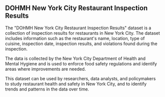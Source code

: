 ## DOHMH New York City Restaurant Inspection Results

The "DOHMH New York City Restaurant Inspection Results" dataset is a collection of inspection results for restaurants in New York City. The dataset includes information such as the restaurant's name, location, type of cuisine, inspection date, inspection results, and violations found during the inspection. 

The data is collected by the New York City Department of Health and Mental Hygiene and is used to enforce food safety regulations and identify areas where improvements are needed. 

This dataset can be used by researchers, data analysts, and policymakers to study restaurant health and safety in New York City, and to identify trends and patterns in the data over time.
